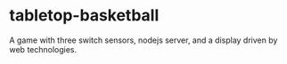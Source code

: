 # tabletop-basketball
A game with three switch sensors, nodejs server, and a display driven by web technologies.
